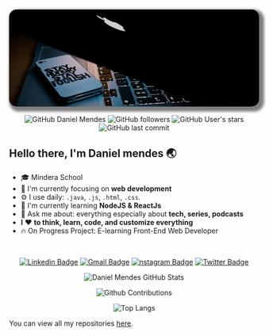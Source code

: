 
<p align="center">
	<img 
		alt="Banner" 
		loading="lazy"
		src="./assets/banner.gif" 
		style="border-radius: 15px; box-shadow: 5px 5px 5px 5px rgba(0,0,0,.5);" 
		title="Daniel Mendes" 
	>
</p>

<p align="center">
	<img alt="GitHub Daniel Mendes" src="https://img.shields.io/badge/GitHub-daniimendes22-65c9ff?style=plastic&color=65c9ff" title="GitHub Daniel Mendes" />
	<img alt="GitHub followers" src="https://img.shields.io/github/followers/daniimendes22?style=plastic&color=65c9ff" title="GitHub followers" />
	<img alt="GitHub User's stars" src="https://img.shields.io/github/stars/daniimendes22?style=plastic&color=65c9ff" title="GitHub User's stars" />
	<img alt="GitHub last commit" src="https://img.shields.io/github/last-commit/daniimendes22/daniimendes22?style=plastic&color=65c9ff" title="GitHub last commit" />

</p>

## Hello there, I'm Daniel mendes 🌏

- 🎓 Mindera School
- 👀 I'm currently focusing on **web development**
- ⚙️ I use daily: `.java`, `.js`, `.html`, `.css`.
- 🔭 I'm currently learning **NodeJS & ReactJs**
- 💬 Ask me about: everything especially about **tech, series, podcasts**
- **I** ❤️ **to think, learn, code, and customize everything**
- 🔥 On Progress Project: E-learning Front-End Web Developer
</p>
<br>

<p align="center">
	<a href="https://www.linkedin.com/in/nunodanielmendes/" target="_black"><img alt="Linkedin Badge" src="https://img.shields.io/badge/-nunodanielmendes-blue?&style=plastic&logo=Linkedin&logoColor=white" title="Linkedin Badge" /></a>
	<a href="mailto:nunodanielmendes22@gmail.com" target="_black"><img alt="Gmail Badge" src="https://img.shields.io/badge/-Daniel.Mendes-c14438?&style=plastic&logo=Gmail&logoColor=white" title="Gmail Badge" /></a>
	<a href="https://www.instagram.com/danii_mendes22/" target="_black"><img alt="nstagram Badge" src="https://img.shields.io/badge/-danii_mendes22-ec544c?&style=plastic&logo=Instagram&logoColor=white" title="Instagram Badge" /></a>
	<a href="https://twitter.com/daniimendes22" target="_black"><img alt="Twitter Badge" src="https://img.shields.io/badge/-daniimendes22-fff?fff&style=plastic&logo=twitter" title="Twitter Badge" /></a>

</p>

<!-- GitHub Stats -->

<p align="center">
	<img alt="Daniel Mendes GitHub Stats" src="https://github-readme-stats.vercel.app/api?username=daniimendes22&theme=chartreuse-dark&show_icons=true&hide_border=true" title="Daniel Mendes GitHub Stats" />
</p>

<p align="center">
	<img alt="Github Contributions" src="https://github-readme-streak-stats.herokuapp.com/?user=daniimendes22&theme=chartreuse-dark&hide_border=true" title="Github Contributions" />
</p>

<p align="center">
	<img alt="Top Langs" src="https://github-readme-stats.vercel.app/api/top-langs/?username=daniimendes22&layout=compact&theme=chartreuse-dark&hide_border=true" title="Top Langs" />
</p>


 You can view all my repositories  [here](https://github.com/daniimendes22?tab=repositories&q=&type=source&language=).

